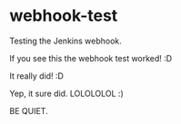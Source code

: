 # webhook-test
Testing the Jenkins webhook.

If you see this the webhook test worked! :D

It really did! :D

Yep, it sure did. LOLOLOLOL :)

BE QUIET.
